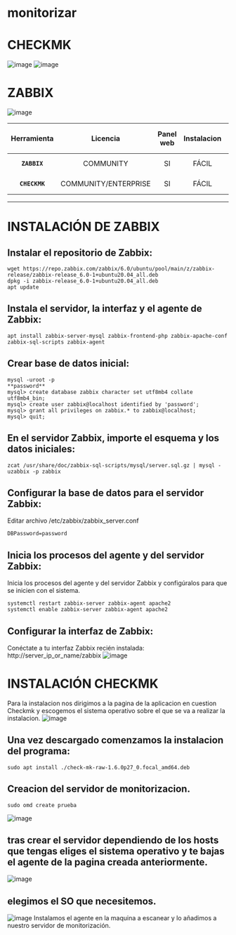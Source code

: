 # monitorizar

 
 # CHECKMK
 ![image](https://user-images.githubusercontent.com/94168011/165063328-b8fde21d-4f62-4e37-8d85-a55de91efad8.png)
 ![image](https://user-images.githubusercontent.com/94168011/165064102-16daba08-4348-4aee-bb7a-e32074a27eed.png)
# ZABBIX
![image](https://user-images.githubusercontent.com/94168147/165064331-6caea90e-eb72-4d93-b4d2-1e072a07ab94.png)






| Herramienta | Licencia | Panel web | Instalacion | Mapa de red | Comunidad | Reglas Preconfiguradas | Dashboard Configurable | Configuracion de Plugins | Alertas | Multiplataforma |
:---------:|:---------:|:---------:|:---------:|:---------:|:---------:|:---------:|:---------:|:---------:|:---------:|:---------:|
 **`ZABBIX`** | COMMUNITY | SI | FÁCIL | SI | ACTIVA | MÚLTIPLES REGLAS | ALTA CONFIGURACIÓN | SI | SI | WINDOWS/LINUX |
 **`CHECKMK`** | COMMUNITY/ENTERPRISE| SI  | FÁCIL | SI | ACTIVA | MÚLTIPLES REGLAS | ALTA CONFIGURACIÓN | SI | SI | LINUX |

---------------------------------------------------------------------------------------------

# INSTALACIÓN DE ZABBIX
## Instalar el repositorio de Zabbix:
```
wget https://repo.zabbix.com/zabbix/6.0/ubuntu/pool/main/z/zabbix-release/zabbix-release_6.0-1+ubuntu20.04_all.deb
dpkg -i zabbix-release_6.0-1+ubuntu20.04_all.deb
apt update
```
## Instala el servidor, la interfaz y el agente de Zabbix:
```
apt install zabbix-server-mysql zabbix-frontend-php zabbix-apache-conf zabbix-sql-scripts zabbix-agent
```
## Crear base de datos inicial:
```
mysql -uroot -p
**password**
mysql> create database zabbix character set utf8mb4 collate utf8mb4_bin;
mysql> create user zabbix@localhost identified by 'password';
mysql> grant all privileges on zabbix.* to zabbix@localhost;
mysql> quit;
```
## En el servidor Zabbix, importe el esquema y los datos iniciales:
```
zcat /usr/share/doc/zabbix-sql-scripts/mysql/server.sql.gz | mysql -uzabbix -p zabbix
```
## Configurar la base de datos para el servidor Zabbix:
Editar archivo /etc/zabbix/zabbix_server.conf
```
DBPassword=password
```
## Inicia los procesos del agente y del servidor Zabbix:
Inicia los procesos del agente y del servidor Zabbix y configúralos para que se inicien con el sistema.
```
systemctl restart zabbix-server zabbix-agent apache2
systemctl enable zabbix-server zabbix-agent apache2
```
## Configurar la interfaz de Zabbix:
Conéctate a tu interfaz Zabbix recién instalada: http://server_ip_or_name/zabbix
![image](https://user-images.githubusercontent.com/94168147/165143989-6f90876f-76c8-49cb-b37c-90ef25418215.png)

# INSTALACIÓN CHECKMK
Para la instalacion nos dirigimos a la pagina de la aplicacion en cuestion Checkmk y escogemos el sistema operativo sobre el que se va a realizar la instalacion.
![image](https://user-images.githubusercontent.com/94168011/165365853-8ac40f2d-4005-4ef4-8e4c-6eb8d4e50abf.png)

## Una vez descargado comenzamos la instalacion del programa:
```
sudo apt install ./check-mk-raw-1.6.0p27_0.focal_amd64.deb
```
## Creacion del servidor de monitorizacion.
```
sudo omd create prueba
```
![image](https://user-images.githubusercontent.com/94168011/165368541-f92dd2f8-479f-4845-8cc9-184d7bbc0814.png)

## tras crear el servidor dependiendo de los hosts que tengas eliges el sistema operativo y te bajas el agente de la pagina creada anteriormente.
![image](https://user-images.githubusercontent.com/94168011/165369312-bd973648-a386-4ba3-8fda-d2deed8e674a.png)

## elegimos el SO que necesitemos.
![image](https://user-images.githubusercontent.com/94168011/165369427-4738b748-1a1c-4155-9c1a-a515a4bf0dc3.png)
Instalamos el agente en la maquina a escanear y lo añadimos a nuestro servidor de monitorización.



